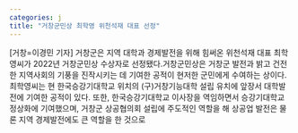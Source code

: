 ```yaml
---
categories: j
title: "거창군민상 최학영 위천석재 대표 선정"
---
```

[거창=이경민 기자] 거창군은 지역 대학과 경제발전을 위해 힘써온 위천석재 대표 최학영씨가 2022년 거창군민상 수상자로 선정됐다.거창군민상은 거창군 발전과 밝고 건전한 지역사회의 기풍을 진작시키는 데 기여한 공적이 현저한 군민에게 수여하는 상이다.최학영씨는 현 한국승강기대학교 위치의 (구)거창기능대학 설립 유치에 앞장서 대학발전에 기여한 공적이 있다. 또한, 한국승강기대학교 이사장을 역임하면서 승강기대학교 정상화에 기여했으며, 거창군 상공협의회 설립에 주도적인 역할을 해 상공업 발전은 물론 지역 경제발전에도 큰 역할을 한 것으로